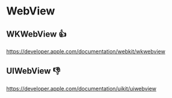 # WebView


## WKWebView 👍

https://developer.apple.com/documentation/webkit/wkwebview

## UIWebView 👎

https://developer.apple.com/documentation/uikit/uiwebview

